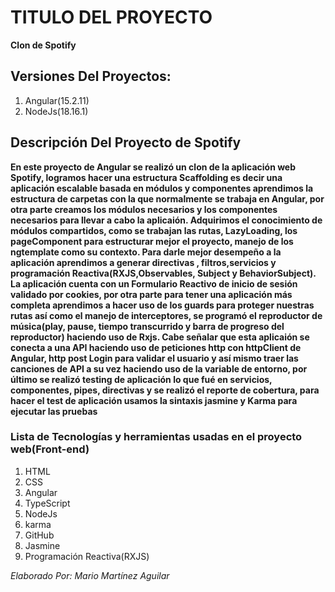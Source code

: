 
# TITULO DEL PROYECTO    

**Clon de Spotify**

## Versiones Del Proyectos:
1. Angular(15.2.11)
2. NodeJs(18.16.1)

## Descripción Del Proyecto de Spotify
**En este proyecto de Angular se realizó un clon de la aplicación web Spotify, logramos hacer una estructura Scaffolding es decir una aplicación escalable basada en módulos y componentes aprendimos la estructura de carpetas con la que normalmente se trabaja en Angular, por otra parte creamos los módulos necesarios y los componentes necesarios para llevar a cabo la aplicaión. Adquirimos el conocimiento de módulos compartidos, como se trabajan las rutas, LazyLoading, los pageComponent para estructurar mejor el proyecto, manejo de los ngtemplate como su contexto. Para darle mejor desempeño a la aplicación aprendimos a generar directivas , filtros,servicios y programación Reactiva(RXJS,Observables, Subject y BehaviorSubject). La aplicación cuenta con un Formulario Reactivo de inicio de sesión validado por cookies, por otra parte para tener una aplicación más completa aprendimos a hacer uso de los guards para proteger nuestras rutas así como el manejo de interceptores, se programó el reproductor de música(play, pause, tiempo transcurrido y barra de progreso del reproductor) haciendo uso de Rxjs. Cabe señalar que esta aplicaión se conecta a  una API haciendo uso de peticiones http con httpClient de Angular, http post Login para validar el usuario y así mismo traer las canciones de API a su vez haciendo uso de la variable de entorno, por último se realizó testing de aplicación lo que fué en servicios, componentes, pipes, directivas y se realizó el reporte de cobertura, para hacer el test de aplicación usamos la sintaxis jasmine y Karma para ejecutar las pruebas**


### Lista de Tecnologías y herramientas usadas en el proyecto web(Front-end)  

1. HTML
2. CSS    
3. Angular
4. TypeScript
5. NodeJs
6. karma
7. GitHub
8. Jasmine
9. Programación Reactiva(RXJS)

*Elaborado Por: Mario Martínez Aguilar*
 



 

